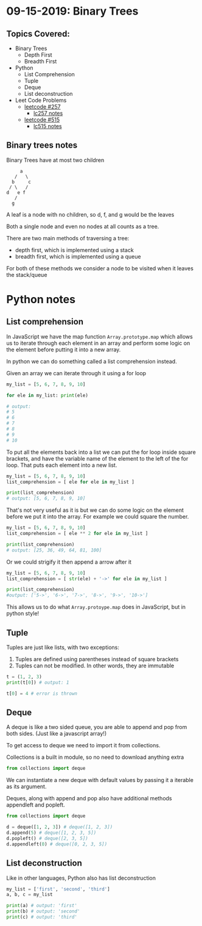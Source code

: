# 09-15-2019: Binary Trees

## Topics Covered:
- Binary Trees
  + Depth First
  + Breadth First
- Python
  + List Comprehension
  + Tuple
  + Deque
  + List deconstruction
- Leet Code Problems
  + [leetcode #257](https://leetcode.com/problems/binary-tree-paths/)
    - [lc257 notes](lc_257.md)
  + [leetcode #515](https://leetcode.com/problems/find-largest-value-in-each-tree-row/)
    - [lc515 notes](lc_515.md)

## Binary trees notes

Binary Trees have at most two children

```
     a
   /   \
  b     c
 / \   /
d   e f
   /
  g
```

A leaf is a node with no children, so d, f, and g would be the leaves  

Both a single node and even no nodes at all counts as a tree.

There are two main methods of traversing a tree:
 - depth first, which is implemented using a stack
 - breadth first, which is implemented using a queue  

For both of these methods we consider a node to be visited when it leaves the 
stack/queue

# Python notes

## List comprehension

In JavaScript we have the map function `Array.prototype.map` which allows us to
iterate through each element in an array and perform some logic on the element 
before putting it into a new array.  

In python we can do something called a list comprehension instead.  

Given an array we can iterate through it using a for loop  

```python
my_list = [5, 6, 7, 8, 9, 10]

for ele in my_list: print(ele)

# output:
# 5
# 6
# 7
# 8
# 9
# 10 
```

To put all the elements back into a list we can put the for loop inside
square brackets, and have the variable name of the element to the left of the 
for loop. That puts each element into a new list.

```python
my_list = [5, 6, 7, 8, 9, 10]
list_comprehension = [ ele for ele in my_list ]

print(list_comprehension)
# output: [5, 6, 7, 8, 9, 10]
```

That's not very useful as it is but we can do some logic on the element before 
we put it into the array. For example we could square the number.

```python
my_list = [5, 6, 7, 8, 9, 10]
list_comprehension = [ ele ** 2 for ele in my_list ]

print(list_comprehension)
# output: [25, 36, 49, 64, 81, 100]
```

Or we could strigify it then append a arrow after it

```python
my_list = [5, 6, 7, 8, 9, 10]
list_comprehension = [ str(ele) + '->' for ele in my_list ]

print(list_comprehension)
#output: ['5->', '6->', '7->', '8->', '9->', '10->']
```

This allows us to do what `Array.protoype.map` does in 
JavaScript, but in python style!

## Tuple

Tuples are just like lists, with two exceptions:  
1. Tuples are defined using parentheses instead of square brackets
2. Tuples can not be modified. In other words, they are immutable

```python
t = (1, 2, 3)
print(t[0]) # output: 1

t[0] = 4 # error is thrown
```

## Deque

A deque is like a two sided queue, you are able to append and pop from both 
sides. (Just like a javascript array!)  

To get access to deque we need to import it from collections.  

Collections is a built in module, so no need to download anything extra

```python
from collections import deque
```

We can instantiate a new deque with default values by passing it a iterable as
its argument.  

Deques, along with append and pop also have additional methods appendleft and 
popleft.

```python
from collections import deque

d = deque([1, 2, 3]) # deque([1, 2, 3])
d.append(5) # deque([1, 2, 3, 5])
d.popleft() # deque([2, 3, 5])
d.appendleft(0) # deque([0, 2, 3, 5])
```

## List deconstruction

Like in other languages, Python also has list deconstruction

```python
my_list = ['first', 'second', 'third']
a, b, c = my_list

print(a) # output: 'first'
print(b) # output: 'second'
print(c) # output: 'third'
```